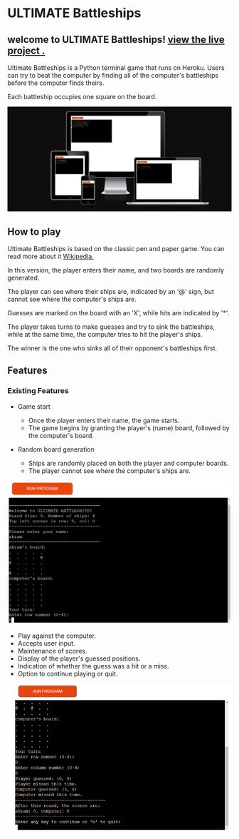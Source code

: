 # ULTIMATE Battleships

## welcome to ULTIMATE Battleships! [view the live project .](https://ultimate-bs-6e9e1c8e1d23.herokuapp.com/)

Ultimate Battleships is a Python terminal game that runs on Heroku. 
Users can try to beat the computer by finding all of the computer's battleships before the computer finds theirs.

 Each battleship occupies one square on the board.

![](assets/sc1.png)

## How to play

Ultimate Battleships is based on the classic pen and paper game. You can read more about it [Wikipedia.](https://en.wikipedia.org/wiki/Battleship_(game))

In this version, the player enters their name, and two boards are randomly generated.

The player can see where their ships are, indicated by an '@' sign, but cannot see where the computer's ships are.

Guesses are marked on the board with an 'X', while hits are indicated by '*'.

The player takes turns to make guesses and try to sink the battleships, while at the same time, the computer tries to hit the player's ships.

The winner is the one who sinks all of their opponent's battleships first.

## Features

### Existing Features

   * Game start
      - Once the player enters their name, the game starts.
      - The game begins by granting the player's (name) board, followed by the computer's board.
    
   * Random board generation
      - Ships are randomly placed on both the player and computer boards.
      - The player cannot see where the computer's ships are.

![](assets/sc2.png)


   * Play against the computer.
   * Accepts user input. 
   * Maintenance of scores. 
   * Display of the player's guessed positions.
   * Indication of whether the guess was a hit or a miss. 
   * Option to continue playing or quit.

   ![](assets/sc3.png)


    
